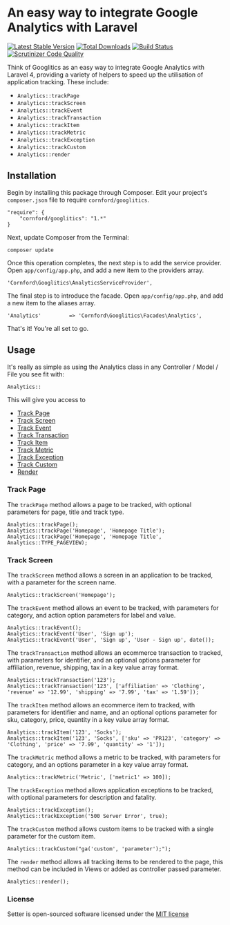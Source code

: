# An easy way to integrate Google Analytics with Laravel

[![Latest Stable Version](https://poser.pugx.org/cornford/Googlitics/version.png)](https://packagist.org/packages/cornford/googlitics)
[![Total Downloads](https://poser.pugx.org/cornford/googlitics/d/total.png)](https://packagist.org/packages/cornford/googlitics)
[![Build Status](https://travis-ci.org/bradcornford/Googlitics.svg?branch=master)](https://travis-ci.org/bradcornford/Googlitics)
[![Scrutinizer Code Quality](https://scrutinizer-ci.com/g/bradcornford/Googlitics/badges/quality-score.png?b=master)](https://scrutinizer-ci.com/g/bradcornford/Googlitics/?branch=master)

Think of Googlitics as an easy way to integrate Google Analytics with Laravel 4, providing a variety of helpers to speed up the utilisation of application tracking. These include:

- `Analytics::trackPage`
- `Analytics::trackScreen`
- `Analytics::trackEvent`
- `Analytics::trackTransaction`
- `Analytics::trackItem`
- `Analytics::trackMetric`
- `Analytics::trackException`
- `Analytics::trackCustom`
- `Analytics::render`

## Installation

Begin by installing this package through Composer. Edit your project's `composer.json` file to require `cornford/googlitics`.

	"require": {
		"cornford/googlitics": "1.*"
	}

Next, update Composer from the Terminal:

	composer update

Once this operation completes, the next step is to add the service provider. Open `app/config/app.php`, and add a new item to the providers array.

	'Cornford\Googlitics\AnalyticsServiceProvider',

The final step is to introduce the facade. Open `app/config/app.php`, and add a new item to the aliases array.

	'Analytics'         => 'Cornford\Googlitics\Facades\Analytics',

That's it! You're all set to go.

## Usage

It's really as simple as using the Analytics class in any Controller / Model / File you see fit with:

`Analytics::`

This will give you access to

- [Track Page](#track-page)
- [Track Screen](#track-screen)
- [Track Event](#track-event)
- [Track Transaction](#track-transaction)
- [Track Item](#track-item)
- [Track Metric](#track-metric)
- [Track Exception](#track-exception)
- [Track Custom](#track-custom)
- [Render](#render)

### Track Page

The `trackPage` method allows a page to be tracked, with optional parameters for page, title and track type.

	Analytics::trackPage();
	Analytics::trackPage('Homepage', 'Homepage Title');
	Analytics::trackPage('Homepage', 'Homepage Title', Analytics::TYPE_PAGEVIEW);

### Track Screen

The `trackScreen` method allows a screen in an application to be tracked, with a parameter for the screen name.

	Analytics::trackScreen('Homepage');

The `trackEvent` method allows an event to be tracked, with parameters for category, and action option parameters for label and value.

	Analytics::trackEvent();
	Analytics::trackEvent('User', 'Sign up');
	Analytics::trackEvent('User', 'Sign up', 'User - Sign up', date());

The `trackTransaction` method allows an ecommerce transaction to tracked, with parameters for identifier, and an optional options parameter for affiliation, revenue, shipping, tax in a key value array format.

	Analytics::trackTransaction('123');
	Analytics::trackTransaction('123', ['affiliation' => 'Clothing', 'revenue' => '12.99', 'shipping' => '7.99', 'tax' => '1.59']);

The `trackItem` method allows an ecommerce item to tracked, with parameters for identifier and name, and an optional options parameter for sku, category, price, quantity in a key value array format.

	Analytics::trackItem('123', 'Socks');
	Analytics::trackItem('123', 'Socks', ['sku' => 'PR123', 'category' => 'Clothing', 'price' => '7.99', 'quantity' => '1']);

The `trackMetric` method allows a metric to be tracked, with parameters for category, and an options parameter in a key value array format.

	Analytics::trackMetric('Metric', ['metric1' => 100]);

The `trackException` method allows application exceptions to be tracked, with optional parameters for description and fatality.

	Analytics::trackException();
	Analytics::trackException('500 Server Error', true);

The `trackCustom` method allows custom items to be tracked with a single parameter for the custom item.

	Analytics::trackCustom("ga('custom', 'parameter');");

The `render` method allows all tracking items to be rendered to the page, this method can be included in Views or added as controller passed parameter.

	Analytics::render();

### License

Setter is open-sourced software licensed under the [MIT license](http://opensource.org/licenses/MIT)